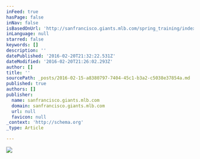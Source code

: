 ```yaml
---
inFeed: true
hasPage: false
inNav: false
isBasedOnUrl: 'http://sanfrancisco.giants.mlb.com/spring_training/index.jsp?c_id=sf'
inLanguage: null
starred: false
keywords: []
description: ''
datePublished: '2016-02-20T21:32:22.531Z'
dateModified: '2016-02-20T21:26:02.293Z'
author: []
title: ''
sourcePath: _posts/2016-02-15-a8380797-7404-45c1-b3a2-c5038e37854a.md
published: true
authors: []
publisher:
  name: sanfrancisco.giants.mlb.com
  domain: sanfrancisco.giants.mlb.com
  url: null
  favicon: null
_context: 'http://schema.org'
_type: Article

---
```

![](https://s3-us-west-2.amazonaws.com/the-grid-img/p/8f9e585504998af71bfb60d6625e314983e65438.jpg)